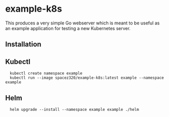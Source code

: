 example-k8s
===========

This produces a very simple Go webserver which is meant to be useful as an
example application for testing a new Kubernetes server.

Installation
------------

## Kubectl

      kubectl create namespace example
      kubectl run --image spacez320/example-k8s:latest example --namespace example

## Helm

      helm upgrade --install --namespace example example ./helm
